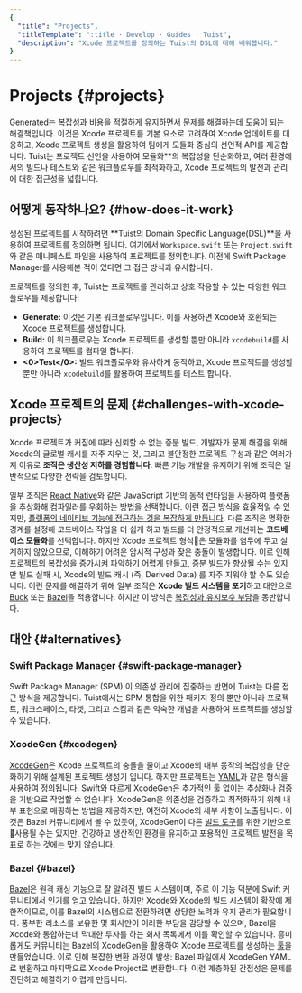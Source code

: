 ```yaml
---
{
  "title": "Projects",
  "titleTemplate": ":title · Develop · Guides · Tuist",
  "description": "Xcode 프로젝트를 정의하는 Tuist의 DSL에 대해 배워봅니다."
}
---
```

# Projects {#projects}

Generated는 복잡성과 비용을 적절하게 유지하면서 문제를 해결하는데 도움이 되는 해결책입니다. 이것은 Xcode 프로젝트를 기본 요소로 고려하여 Xcode 업데이트를 대응하고, Xcode 프로젝트 생성을 활용하여 팀에게 모듈화 중심의 선언적 API를 제공합니다. Tuist는 프로젝트 선언을 사용하여 모듈화\*\*의 복잡성을 단순화하고, 여러 환경에서의 빌드나 테스트와 같은 워크플로우를 최적화하고, Xcode 프로젝트의 발전과 관리에 대한 접근성을 넓힙니다.

## 어떻게 동작하나요? {#how-does-it-work}

생성된 프로젝트를 시작하려면 \*\*Tuist의 Domain Specific Language(DSL)\*\*을 사용하여 프로젝트를 정의하면 됩니다. 여기에서 `Workspace.swift` 또는 `Project.swift`와 같은 매니페스트 파일을 사용하여 프로젝트를 정의합니다. 이전에 Swift Package Manager를 사용해본 적이 있다면 그 접근 방식과 유사합니다.

프로젝트를 정의한 후, Tuist는 프로젝트를 관리하고 상호 작용할 수 있는 다양한 워크플로우를 제공합니다:

- **Generate:** 이것은 기본 워크플로우입니다. 이를 사용하면 Xcode와 호환되는 Xcode 프로젝트를 생성합니다.
- **<LocalizedLink href="/guides/features/test">Build</LocalizedLink>:** 이 워크플로우는 Xcode 프로젝트를 생성할 뿐만 아니라 `xcodebuild`를 사용하여 프로젝트를 컴파일 합니다.
- **<0>Test</0>:** 빌드 워크플로우와 유사하게 동작하고, Xcode 프로젝트를 생성할 뿐만 아니라 `xcodebuild`를 활용하여 프로젝트를 테스트 합니다.

## Xcode 프로젝트의 문제 {#challenges-with-xcode-projects}

Xcode 프로젝트가 커짐에 따라 신뢰할 수 없는 증분 빌드, 개발자가 문제 해결을 위해 Xcode의 글로벌 캐시를 자주 지우는 것, 그리고 불안정한 프로젝트 구성과 같은 여러가지 이유로 **조직은 생산성 저하를 경험합니다**. 빠른 기능 개발을 유지하기 위해 조직은 일반적으로 다양한 전략을 검토합니다.

일부 조직은 [React Native](https://reactnative.dev/)와 같은 JavaScript 기반의 동적 런타임을 사용하여 플랫폼을 추상화해 컴파일러를 우회하는 방법을 선택합니다. 이런 접근 방식을 효율적일 수 있지만, [플랫폼의 네이티브 기능에 접근하는 것을 복잡하게 만듭니다](https://shopify.engineering/building-app-clip-react-native). 다른 조직은 명확한 경계를 설정해 코드베이스 작업을 더 쉽게 하고 빌드를 더 안정적으로 개선하는  **코드베이스 모듈화**를 선택합니다. 하지만 Xcode 프로젝트 형식은 모듈화를 염두에 두고 설계하지 않았으므로, 이해하기 어려운 암시적 구성과 잦은 충돌이 발생합니다. 이로 인해 프로젝트의 복잡성을 증가시켜 파악하기 어렵게 만들고, 증분 빌드가 향상될 수는 있지만 빌드 실패 시, Xcode의 빌드 캐시 (즉, Derived Data) 를 자주 지워야 할 수도 있습니다. 이런 문제를 해결하기 위해 일부 조직은 **Xcode 빌드 시스템을 포기**하고 대안으로 [Buck](https://buck.build/) 또는 [Bazel](https://bazel.build/)을 적용합니다. 하지만 이 방식은 [복잡성과 유지보수 부담](https://bazel.build/migrate/xcode)을 동반합니다.

## 대안 {#alternatives}

### Swift Package Manager {#swift-package-manager}

Swift Package Manager (SPM) 이 의존성 관리에 집중하는 반면에 Tuist는 다른 접근 방식을 제공합니다. Tuist에서는 SPM 통합을 위한 패키지 정의 뿐만 아니라 프로젝트, 워크스페이스, 타겟, 그리고 스킴과 같은 익숙한 개념을 사용하여 프로젝트를 생성할 수 있습니다.

### XcodeGen {#xcodegen}

[XcodeGen](https://github.com/yonaskolb/XcodeGen)은 Xcode 프로젝트의 충돌을 줄이고 Xcode의 내부 동작의 복잡성을 단순화하기 위해 설계된 프로젝트 생성기 입니다. 하지만 프로젝트는 [YAML](https://yaml.org/)과 같은 형식을 사용하여 정의됩니다. Swift와 다르게 XcodeGen은 추가적인 툴 없이는 추상화나 검증을 기반으로 작업할 수 없습니다. XcodeGen은 의존성을 검증하고 최적화하기 위해 내부 표현으로 매핑하는 방법을 제공하지만, 여전히 Xcode의 세부 사항이 노출됩니다. 이것은 Bazel 커뮤니티에서 볼 수 있듯이, XcodeGen이 다른 [빌드 도구](https://github.com/MobileNativeFoundation/rules_xcodeproj)를 위한 기반으로 사용될 수는 있지만, 건강하고 생산적인 환경을 유지하고 포용적인 프로젝트 발전을 목표로 하는 것에는 맞지 않습니다.

### Bazel {#bazel}

[Bazel](https://bazel.build)은 원격 캐싱 기능으로 잘 알려진 빌드 시스템이며, 주로 이 기능 덕분에 Swift 커뮤니티에서 인기를 얻고 있습니다. 하지만 Xcode와 Xcode의 빌드 시스템이 확장에 제한적이므로, 이를 Bazel의 시스템으로 전환하려면 상당한 노력과 유지 관리가 필요합니다. 풍부한 리소스를 보유한 몇 회사만이 이러한 부담을 감당할 수 있으며, Bazel을 Xcode와 통합하는데 막대한 투자를 하는 회사 목록에서 이를 확인할 수 있습니다. 흥미롭게도 커뮤니티는 Bazel의 XcodeGen을 활용하여 Xcode 프로젝트를 생성하는 [툴](https://github.com/MobileNativeFoundation/rules_xcodeproj)을 만들었습니다. 이로 인해 복잡한 변환 과정이 발생: Bazel 파일에서 XcodeGen YAML로 변환하고 마지막으로 Xcode Project로 변환합니다. 이런 계층화된 간접성은 문제를 진단하고 해결하기 어렵게 만듭니다.
